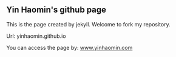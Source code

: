 ## Yin Haomin's github page

This is the page created by jekyll. Welcome to fork my repository.

Url: yinhaomin.github.io

You can access the page by: www.yinhaomin.com


